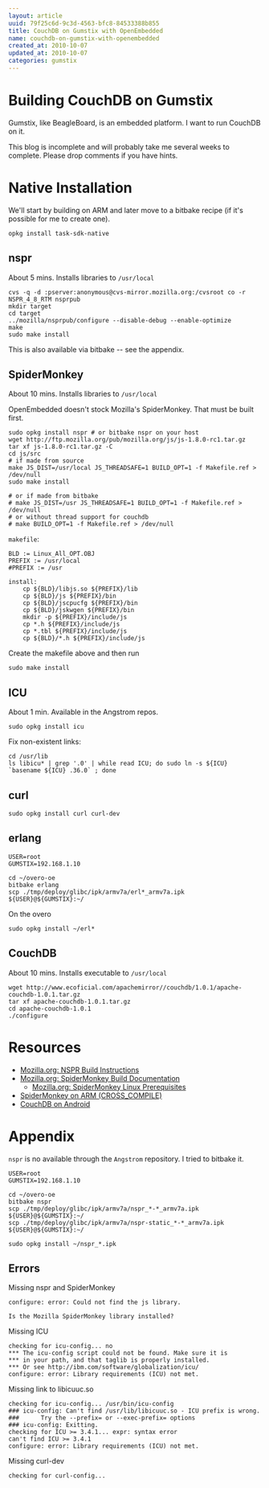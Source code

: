 ```yaml
---
layout: article
uuid: 79f25c6d-9c3d-4563-bfc8-84533388b855
title: CouchDB on Gumstix with OpenEmbedded
name: couchdb-on-gumstix-with-openembedded
created_at: 2010-10-07
updated_at: 2010-10-07
categories: gumstix
---
```


Building CouchDB on Gumstix
====

Gumstix, like BeagleBoard, is an embedded platform. I want to run CouchDB on it.

This blog is incomplete and will probably take me several weeks to complete. Please drop comments if you have hints.

Native Installation
====

We'll start by building on ARM and later move to a bitbake recipe (if it's possible for me to create one).

    opkg install task-sdk-native

nspr
---

About 5 mins. Installs libraries to `/usr/local`

    cvs -q -d :pserver:anonymous@cvs-mirror.mozilla.org:/cvsroot co -r NSPR_4_8_RTM nsprpub
    mkdir target
    cd target
    ../mozilla/nsprpub/configure --disable-debug --enable-optimize
    make
    sudo make install

This is also available via bitbake -- see the appendix.

SpiderMonkey
----

About 10 mins. Installs libraries to `/usr/local`

OpenEmbedded doesn't stock Mozilla's SpiderMonkey. That must be built first.

    sudo opkg install nspr # or bitbake nspr on your host 
    wget http://ftp.mozilla.org/pub/mozilla.org/js/js-1.8.0-rc1.tar.gz
    tar xf js-1.8.0-rc1.tar.gz -C
    cd js/src
    # if made from source
    make JS_DIST=/usr/local JS_THREADSAFE=1 BUILD_OPT=1 -f Makefile.ref > /dev/null
    sudo make install

    # or if made from bitbake
    # make JS_DIST=/usr JS_THREADSAFE=1 BUILD_OPT=1 -f Makefile.ref > /dev/null
    # or without thread support for couchdb
    # make BUILD_OPT=1 -f Makefile.ref > /dev/null

`makefile`:

    BLD := Linux_All_OPT.OBJ
    PREFIX := /usr/local
    #PREFIX := /usr

    install:
        cp ${BLD}/libjs.so ${PREFIX}/lib
        cp ${BLD}/js ${PREFIX}/bin
        cp ${BLD}/jscpucfg ${PREFIX}/bin
        cp ${BLD}/jskwgen ${PREFIX}/bin
        mkdir -p ${PREFIX}/include/js
        cp *.h ${PREFIX}/include/js
        cp *.tbl ${PREFIX}/include/js
        cp ${BLD}/*.h ${PREFIX}/include/js

Create the makefile above and then run

    sudo make install

ICU
---

About 1 min. Available in the Angstrom repos.

    sudo opkg install icu

Fix non-existent links:

    cd /usr/lib
    ls libicu* | grep '.0' | while read ICU; do sudo ln -s ${ICU} `basename ${ICU} .36.0` ; done

curl
----

    sudo opkg install curl curl-dev 

erlang
----

    USER=root
    GUMSTIX=192.168.1.10

    cd ~/overo-oe
    bitbake erlang
    scp ./tmp/deploy/glibc/ipk/armv7a/erl*_armv7a.ipk ${USER}@${GUMSTIX}:~/

On the overo

    sudo opkg install ~/erl*

CouchDB
----

About 10 mins. Installs executable to `/usr/local`

    wget http://www.ecoficial.com/apachemirror//couchdb/1.0.1/apache-couchdb-1.0.1.tar.gz
    tar xf apache-couchdb-1.0.1.tar.gz
    cd apache-couchdb-1.0.1
    ./configure

Resources
====

  * [Mozilla.org: NSPR Build Instructions](https://developer.mozilla.org/en/NSPR_build_instructions)
  * [Mozilla.org: SpiderMonkey Build Documentation](https://developer.mozilla.org/en/SpiderMonkey_Build_Documentation)
    * [Mozilla.org: SpiderMonkey Linux Prerequisites](https://developer.mozilla.org/En/Developer_Guide/Build_Instructions/Linux_Prerequisites)
  * [SpiderMonkey on ARM (CROSS_COMPILE)](http://software.itags.org/mozilla/83286/)
  * [CouchDB on Android](http://github.com/apage43/couch-android-launcher/wiki/couchdb-build-notes-dump)

Appendix
====

`nspr` is no available through the `Angstrom` repository. I tried to bitbake it.

    USER=root
    GUMSTIX=192.168.1.10

    cd ~/overo-oe
    bitbake nspr
    scp ./tmp/deploy/glibc/ipk/armv7a/nspr_*-*_armv7a.ipk ${USER}@${GUMSTIX}:~/
    scp ./tmp/deploy/glibc/ipk/armv7a/nspr-static_*-*_armv7a.ipk ${USER}@${GUMSTIX}:~/

    sudo opkg install ~/nspr_*.ipk
    
Errors
----

Missing nspr and SpiderMonkey

    configure: error: Could not find the js library.
    
    Is the Mozilla SpiderMonkey library installed?

Missing ICU

    checking for icu-config... no
    *** The icu-config script could not be found. Make sure it is
    *** in your path, and that taglib is properly installed.
    *** Or see http://ibm.com/software/globalization/icu/
    configure: error: Library requirements (ICU) not met.

Missing link to libicuuc.so

    checking for icu-config... /usr/bin/icu-config
    ### icu-config: Can't find /usr/lib/libicuuc.so - ICU prefix is wrong.
    ###      Try the --prefix= or --exec-prefix= options 
    ### icu-config: Exitting.
    checking for ICU >= 3.4.1... expr: syntax error
    can't find ICU >= 3.4.1
    configure: error: Library requirements (ICU) not met.

Missing curl-dev


    checking for curl-config... 
